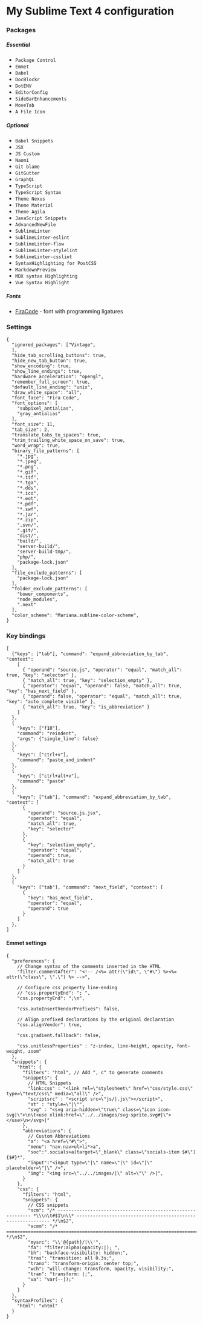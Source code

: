 # My Sublime Text 4 configuration

### Packages

##### Essential
* `Package Control`
* `Emmet`
* `Babel`
* `DocBlockr`
* `DotENV`
* `EditorConfig`
* `SideBarEnhancements`
* `MoveTab`
* `A File Icon`

##### Optional
* `Babel Snippets`
* `JSX`
* `JS Custom`
* `Naomi`
* `Git blame`
* `GitGutter`
* `GraphQL`
* `TypeScript`
* `TypeScript Syntax`
* `Theme Nexus`
* `Theme Material`
* `Theme Agila`
* `JavaScript Snippets`
* `AdvancedNewFile`
* `SublimeLinter`
* `SublimeLinter-eslint`
* `SublimeLinter-flow`
* `SublimeLinter-stylelint`
* `SublimeLinter-csslint`
* `SyntaxHighlighting for PostCSS`
* `MarkdownPreview`
* `MDX syntax Highlighting`
* `Vue Syntax Highlight`

##### Fonts
* [FiraCode](https://github.com/tonsky/FiraCode) - font with programming ligatures


### Settings

```
{
  "ignored_packages": ["Vintage",
  ],
  "hide_tab_scrolling_buttons": true,
  "hide_new_tab_button": true,
  "show_encoding": true,
  "show_line_endings": true,
  "hardware_acceleration": "opengl",
  "remember_full_screen": true,
  "default_line_ending": "unix",
  "draw_white_space": "all",
  "font_face": "Fira Code",
  "font_options": [
    "subpixel_antialias",
    "gray_antialias"
  ],
  "font_size": 11,
  "tab_size": 2,
  "translate_tabs_to_spaces": true,
  "trim_trailing_white_space_on_save": true,
  "word_wrap": true,
  "binary_file_patterns": [
    "*.jpg",
    "*.jpeg",
    "*.png",
    "*.gif",
    "*.ttf",
    "*.tga",
    "*.dds",
    "*.ico",
    "*.eot",
    "*.pdf",
    "*.swf",
    "*.jar",
    "*.zip",
    ".svn/",
    ".git/",
    "dist/",
    "build/",
    "server-build/",
    "server-build-tmp/",
    "php/",
    "package-lock.json"
  ],
  "file_exclude_patterns": [
    "package-lock.json"
  ],
  "folder_exclude_patterns": [
    "bower_components",
    "node_modules",
    ".next"
  ],
  "color_scheme": "Mariana.sublime-color-scheme",
}
```

### Key bindings

```
[
  {"keys": ["tab"], "command": "expand_abbreviation_by_tab", "context":
    [
      { "operand": "source.js", "operator": "equal", "match_all": true, "key": "selector" },
      { "match_all": true, "key": "selection_empty" },
      { "operator": "equal", "operand": false, "match_all": true, "key": "has_next_field" },
      { "operand": false, "operator": "equal", "match_all": true, "key": "auto_complete_visible" },
      { "match_all": true, "key": "is_abbreviation" }
    ]
  },
  {
    "keys": ["f10"],
    "command": "reindent",
    "args": {"single_line": false}
  },
  {
    "keys": ["ctrl+v"],
    "command": "paste_and_indent"
  },
  {
    "keys": ["ctrl+alt+v"],
    "command": "paste"
  },
  {
    "keys": ["tab"], "command": "expand_abbreviation_by_tab", "context": [
      {
        "operand": "source.js.jsx",
        "operator": "equal",
        "match_all": true,
        "key": "selector"
      },
      {
        "key": "selection_empty",
        "operator": "equal",
        "operand": true,
        "match_all": true
      }
    ]
  },
  {
    "keys": ["tab"], "command": "next_field", "context": [
      {
        "key": "has_next_field",
        "operator": "equal",
        "operand": true
      }
    ]
  },
]
```

#### Emmet settings

```
{
  "preferences": {
    // Change syntax of the comments inserted in the HTML
    "filter.commentAfter": "<!-- /<%= attr(\"id\", \"#\") %><%= attr(\"class\", \".\") %> -->",

    // Configure css property line-ending
    // "css.propertyEnd": "; ",
    "css.propertyEnd": ";\n",

    "css.autoInsertVendorPrefixes": false,

    // Align prefixed declarations by the original declaration
    "css.alignVendor": true,

    "css.gradient.fallback": false,

    "css.unitlessProperties" : "z-index, line-height, opacity, font-weight, zoom"
  },
  "snippets": {
    "html": {
      "filters": "html", // Add ", c" to generate comments
      "snippets": {
        // HTML Snippets
        "link:css" : "<link rel=\"stylesheet\" href=\"css/style.css\" type=\"text/css\" media=\"all\" />",
        "scriptsrc" : "<script src=\"js/|.js\"></script>",
        "st" : "style=\"|\"",
        "svg" : "<svg aria-hidden=\"true\" class=\"icon icon-svg|\">\n\t<use xlink:href=\"../../images/svg-sprite.svg#|\"></use>\n</svg>|"
      },
      "abbreviations": {
        // Custom Abbreviations
        "a": "<a href=\"#\">",
        "menu": "nav.nav>ul>li*>a",
        "soc":".socials>a[target=\"_blank\" class=\"socials-item $#\"]{$#}*",
        "input":"<input type=\"|\" name=\"|\" id=\"|\" placeholder=\"|\" />",
        "img": "<img src=\"../../images/|\" alt=\"\" />|",
      }
    },
    "css": {
      "filters": "html",
      "snippets": {
        // CSS snippets
        "scm": "/* ------------------------------------------------------------ *\\\n\t#$1\n\\* ------------------------------------------------------------ */\n$2",
        "scmm": "/* ==========================================================================\n\t#$1\n========================================================================== */\n$2",
        "mysrc": "\\'@{path}/|\\'",
        "fa": "filter:alpha(opacity:|); ",
        "bh": "backface-visibility: hidden;",
        "tras": "transition: all 0.3s;",
        "trano": "transform-origin: center top;",
        "wch": "will-change: transform, opacity, visibility;",
        "tran": "transform: |;",
        "va": "var(--|);"
      }
    }
  },
  "syntaxProfiles": {
    "html": "xhtml"
  }
}
```

